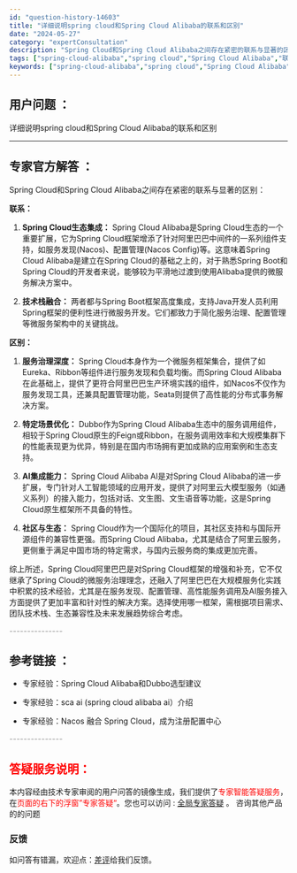 ```yaml
---
id: "question-history-14603"
title: "详细说明spring cloud和Spring Cloud Alibaba的联系和区别"
date: "2024-05-27"
category: "expertConsultation"
description: "Spring Cloud和Spring Cloud Alibaba之间存在紧密的联系与显著的区别：**联系：**1. **Spring Cloud生态集成：** Spring Cloud Alibaba是Spring Cloud生态的一个重要扩展，它为Spring Cloud框架增添了针对阿里巴巴中"
tags: ["spring-cloud-alibaba","spring cloud","Spring Cloud Alibaba","联系","区别"]
keywords: ["spring-cloud-alibaba","spring cloud","Spring Cloud Alibaba","联系","区别"]
---
```


## 用户问题 ： 
 详细说明spring cloud和Spring Cloud Alibaba的联系和区别  

---------------
## 专家官方解答 ：

Spring Cloud和Spring Cloud Alibaba之间存在紧密的联系与显著的区别：

**联系：**
1. **Spring Cloud生态集成：** Spring Cloud Alibaba是Spring Cloud生态的一个重要扩展，它为Spring Cloud框架增添了针对阿里巴巴中间件的一系列组件支持，如服务发现(Nacos)、配置管理(Nacos Config)等。这意味着Spring Cloud Alibaba是建立在Spring Cloud的基础之上的，对于熟悉Spring Boot和Spring Cloud的开发者来说，能够较为平滑地过渡到使用Alibaba提供的微服务解决方案中。

2. **技术栈融合：** 两者都与Spring Boot框架高度集成，支持Java开发人员利用Spring框架的便利性进行微服务开发。它们都致力于简化服务治理、配置管理等微服务架构中的关键挑战。

**区别：**
1. **服务治理深度：** Spring Cloud本身作为一个微服务框架集合，提供了如Eureka、Ribbon等组件进行服务发现和负载均衡。而Spring Cloud Alibaba在此基础上，提供了更符合阿里巴巴生产环境实践的组件，如Nacos不仅作为服务发现工具，还兼具配置管理功能，Seata则提供了高性能的分布式事务解决方案。

2. **特定场景优化：** Dubbo作为Spring Cloud Alibaba生态中的服务调用组件，相较于Spring Cloud原生的Feign或Ribbon，在服务调用效率和大规模集群下的性能表现更为优异，特别是在国内市场拥有更加成熟的应用案例和生态支持。

3. **AI集成能力：** Spring Cloud Alibaba AI是对Spring Cloud Alibaba的进一步扩展，专门针对人工智能领域的应用开发，提供了对阿里云大模型服务（如通义系列）的接入能力，包括对话、文生图、文生语音等功能，这是Spring Cloud原生框架所不具备的特性。

4. **社区与生态：** Spring Cloud作为一个国际化的项目，其社区支持和与国际开源组件的兼容性更强。而Spring Cloud Alibaba，尤其是结合了阿里云服务，更侧重于满足中国市场的特定需求，与国内云服务商的集成更加完善。

综上所述，Spring Cloud阿里巴巴是对Spring Cloud框架的增强和补充，它不仅继承了Spring Cloud的微服务治理理念，还融入了阿里巴巴在大规模服务化实践中积累的技术经验，尤其是在服务发现、配置管理、高性能服务调用及AI服务接入方面提供了更加丰富和针对性的解决方案。选择使用哪一框架，需根据项目需求、团队技术栈、生态兼容性及未来发展趋势综合考虑。


<font color="#949494">---------------</font> 


## 参考链接 ：

* 专家经验：Spring Cloud Alibaba和Dubbo选型建议 
 
 * 专家经验：sca ai (spring cloud alibaba ai）介绍 
 
 * 专家经验：Nacos 融合 Spring Cloud，成为注册配置中心 


 <font color="#949494">---------------</font> 
 


## <font color="#FF0000">答疑服务说明：</font> 

本内容经由技术专家审阅的用户问答的镜像生成，我们提供了<font color="#FF0000">专家智能答疑服务</font>，在<font color="#FF0000">页面的右下的浮窗”专家答疑“</font>。您也可以访问 : [全局专家答疑](https://answer.opensource.alibaba.com/docs/intro) 。 咨询其他产品的的问题

### 反馈
如问答有错漏，欢迎点：[差评](https://ai.nacos.io/user/feedbackByEnhancerGradePOJOID?enhancerGradePOJOId=14610)给我们反馈。
